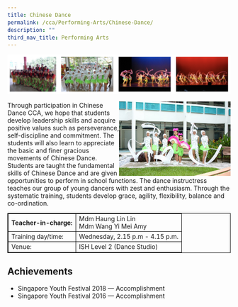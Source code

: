 ```yaml
---
title: Chinese Dance
permalink: /cca/Performing-Arts/Chinese-Dance/
description: ""
third_nav_title: Performing Arts
---
```



<style>
table {
  border-collapse: collapse;
  border: 1px solid black;
} 

th,td {
  border: 1px solid black;
}
table.c {
  table-layout: auto;
  width: 100%;  
}
	</style>


![](/images/cdance.png)

<img style="width:50%;float:right" src="/images/cdanc5.jpeg">
Through participation in Chinese Dance CCA, we hope that students develop leadership skills and acquire positive values such as perseverance, self-discipline and commitment. The students will also learn to appreciate the basic and finer gracious movements of Chinese Dance. Students are taught the fundamental skills of Chinese Dance and are given opportunities to perform in school functions. The dance instructress teaches our group of young dancers with zest and enthusiasm. Through the systematic training, students develop grace, agility, flexibility, balance and co-ordination.
<table class="c">
  <tbody><tr>
    <th>Teacher-in-charge:</th>
    <td>Mdm Haung Lin Lin<br>Mdm Wang Yi Mei Amy</td>
  </tr>
  <tr>
    <td>Training day/time:</td>
    <td>Wednesday, 2.15 p.m - 4.15 p.m.</td>
  </tr>
  <tr>
    <td>Venue:</td>
    <td>ISH Level 2 (Dance Studio)</td>
  </tr>
</tbody></table>


Achievements
------------

*   Singapore Youth Festival 2018 — Accomplishment
*   Singapore Youth Festival 2016 — Accomplishment